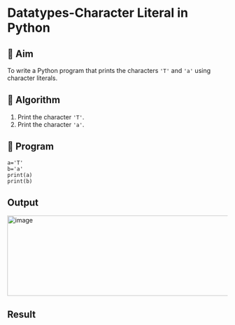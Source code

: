 # Datatypes-Character Literal in Python

## 🎯 Aim
To write a Python program that prints the characters `'T'` and `'a'` using character literals.

## 🧠 Algorithm
1. Print the character `'T'`.
2. Print the character `'a'`.

## 🧾 Program

~~~
a='T'
b='a'
print(a)
print(b)
~~~

## Output
<img width="765" height="183" alt="image" src="https://github.com/user-attachments/assets/42b43738-1740-49fc-9a80-ef45a41db24e" />


## Result
